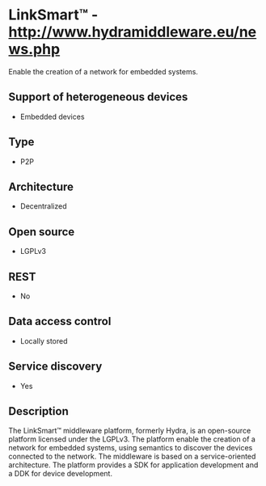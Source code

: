 # LinkSmart™ - http://www.hydramiddleware.eu/news.php
Enable the creation of a network for embedded systems.

## Support of heterogeneous devices
- Embedded devices

## Type
- P2P

## Architecture
- Decentralized

## Open source
- LGPLv3

## REST
- No

## Data access control
- Locally stored

## Service discovery
- Yes

## Description
The LinkSmart™ middleware platform, formerly Hydra, is an open-source platform licensed under the LGPLv3. The platform enable the creation of a network for embedded systems, using semantics to discover the devices connected to the network. The middleware is based on a service-oriented architecture. The platform provides a SDK for application development and a DDK for device development.